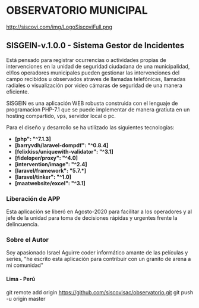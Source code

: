 # OBSERVATORIO MUNICIPAL
http://siscovi.com/img/LogoSiscoviFull.png

## SISGEIN-v.1.0.0 - Sistema Gestor de Incidentes
Está pensado para registrar ocurrencias o actividades propias de intervenciones en la unidad de seguridad ciudadana de una municipalidad, el/los operadores municipales pueden gestionar las intervenciones del campo recibidos u observados atraves de llamadas telefónicas, llamadas radiales o visualización por video cámaras de seguridad de una manera eficiente.

SISGEIN es una aplicación WEB robusta construida con el lenguaje de programacion PHP-7.1 que se puede implementar de manera gratiuta en un hosting compartido, vps, servidor local o pc. 

Para el diseño y desarrollo se ha utilizado las siguientes tecnologías:
- **[php": "^7.1.3]**
- **[barryvdh/laravel-dompdf": "^0.8.4]**
- **[felixkiss/uniquewith-validator": "^3.1]**
- **[fideloper/proxy": "^4.0]**
- **[intervention/image": "^2.4]**
- **[laravel/framework": "5.7.*]**
- **[laravel/tinker": "^1.0]**
- **[maatwebsite/excel": "^3.1]**

### Liberación de APP
Esta aplicación se liberó en Agosto-2020 para facilitar a los operadores y al jefe de la unidad para toma de decisiones rápidas y urgentes frente la delincuencia.

### Sobre el Autor
Soy apasionado Israel Aguirre coder informático amante de las películas y series, "he escrito esta aplicación para contribuir con un granito de arena a mi comunidad"

#### Lima - Perú

git remote add origin https://github.com/siscovisac/observatorio.git
git push -u origin master